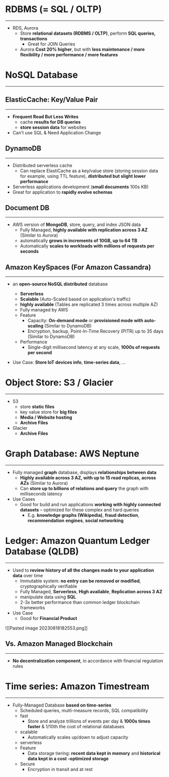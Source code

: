 # RDBMS (= SQL / OLTP)
---

* RDS, Aurora
	* Store **relational datasets (RDBMS / OLTP)**, perform **SQL queries, transactions**
		* Great for JOIN Queries
	* Aurora **Cost 20% higher**, but with **less maintenance / more flexibility / more performance / more features**


# NoSQL Database
---

## ElasticCache: Key/Value Pair
---

* **Frequent Read But Less Writes**
	* cache **results for DB queries**
	* **store session data** for websites
* Can't use SQL & Need Application Change

## DynamoDB
---

* Distributed serverless cache
	* Can replace ElastiCache as a key/value store (storing session data for example, using TTL feature), **distributed but slight lower performance**
* Serverless applications development (**small documents** 100s KB)
* Great for application to **rapidly evolve schemas**

## Document DB
---

* AWS version of **MongoDB**, store, query, and index JSON data
	* Fully Managed, **highly available with replication across 3 AZ** (Similar to Aurora)
	* automatically **grows in increments of 10GB, up to 64 TB**
	* Automatically **scales to workloads with millions of requests per seconds**

## Amazon KeySpaces (For Amazon Cassandra)
---

* an **open-source NoSQL distributed** database
	* **Serverless**
	* **Scalable** (Auto-Scaled based on application's traffic)
	* **highly available** (Tables are replicated 3 times across multiple AZ)
	* Fully managed by AWS
	* Feature
		* Capacity: **On-demand mode** or **provisioned mode with auto-scaling** (Similar to DynamoDB)
		* Encryption, backup, Point-In-Time Recovery (PITR) up to 35 days (Similar to DynamoDB)
	* Performance
		* Single-digit millisecond latency at any scale, **1000s of requests per second**

* Use Case: **Store IoT devices info**, **time-series data**, …
# Object Store: S3 / Glacier
---

* S3
	* store **static files**
	* key value store for **big files**
	* **Media / Website hosting**
	* **Archive Files**
* Glacier
	* **Archive Files**

# Graph Database: AWS Neptune
---

* Fully managed **graph** database, displays **relationships between data**
	* **Highly available across 3 AZ, with up to 15 read replicas, across AZs** (Similar to Aurora)
	* Can **store up to billions of relations and query** the graph with milliseconds latency
* Use Cases
	* Good for build and run applications **working with highly connected datasets** – optimized for these complex and hard queries
		* E.g. **knowledge graphs (Wikipedia)**, **fraud detection**, **recommendation** **engines**, **social networking**

# Ledger: Amazon Quantum Ledger Database (QLDB)
---

* Used to **review history of all the changes made to your application data** over time
	* Immutable system: **no entry can be removed or modified**, cryptographically verifiable
	* Fully Managed, **Serverless**, **High available**, **Replication across 3 AZ**
	* manipulate data using **SQL**
	* 2-3x better performance than common ledger blockchain frameworks
* Use Case
	* Good for **Financial Product**

![[Pasted image 20230818182553.png]]

## Vs. Amazon Managed Blockchain
---

* **No decentralization component**, in accordance with financial regulation rules

# Time series: Amazon Timestream
---

* Fully-Managed Database **based on time-series**
	* Scheduled queries, multi-measure records, SQL compatibility
	* fast
		* Store and analyze trillions of events per day & **1000s times faster** & 1/10th the cost of relational databases
	* scalable
		* Automatically scales up/down to adjust capacity
	* serverless
	* Feature
		* Data storage tiering: **recent data kept in memory** and **historical data kept in a cost -optimized storage**
	* Secure
		* Encryption in transit and at rest